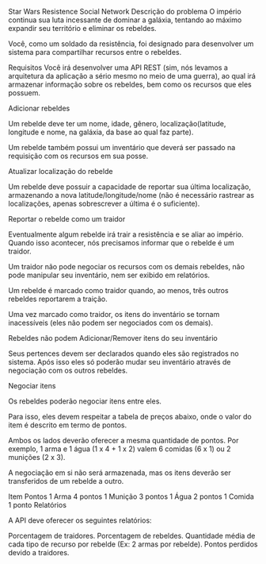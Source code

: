 Star Wars Resistence Social Network
Descrição do problema
O império continua sua luta incessante de dominar a galáxia, tentando ao máximo expandir seu território e eliminar os rebeldes.

Você, como um soldado da resistência, foi designado para desenvolver um sistema para compartilhar recursos entre o rebeldes.

Requisitos
Você irá desenvolver uma API REST (sim, nós levamos a arquitetura da aplicação a sério mesmo no meio de uma guerra), ao qual irá armazenar informação sobre os rebeldes, bem como os recursos que eles possuem.

Adicionar rebeldes

Um rebelde deve ter um nome, idade, gênero, localização(latitude, longitude e nome, na galáxia, da base ao qual faz parte).

Um rebelde também possui um inventário que deverá ser passado na requisição com os recursos em sua posse.

Atualizar localização do rebelde

Um rebelde deve possuir a capacidade de reportar sua última localização, armazenando a nova latitude/longitude/nome (não é necessário rastrear as localizações, apenas sobrescrever a última é o suficiente).

Reportar o rebelde como um traidor

Eventualmente algum rebelde irá trair a resistência e se aliar ao império. Quando isso acontecer, nós precisamos informar que o rebelde é um traidor.

Um traidor não pode negociar os recursos com os demais rebeldes, não pode manipular seu inventário, nem ser exibido em relatórios.

Um rebelde é marcado como traidor quando, ao menos, três outros rebeldes reportarem a traição.

Uma vez marcado como traidor, os itens do inventário se tornam inacessíveis (eles não podem ser negociados com os demais).

Rebeldes não podem Adicionar/Remover itens do seu inventário

Seus pertences devem ser declarados quando eles são registrados no sistema. Após isso eles só poderão mudar seu inventário através de negociação com os outros rebeldes.

Negociar itens

Os rebeldes poderão negociar itens entre eles.

Para isso, eles devem respeitar a tabela de preços abaixo, onde o valor do item é descrito em termo de pontos.

Ambos os lados deverão oferecer a mesma quantidade de pontos. Por exemplo, 1 arma e 1 água (1 x 4 + 1 x 2) valem 6 comidas (6 x 1) ou 2 munições (2 x 3).

A negociação em si não será armazenada, mas os itens deverão ser transferidos de um rebelde a outro.

Item	Pontos
1 Arma	4 pontos
1 Munição	3 pontos
1 Água	2 pontos
1 Comida	1 ponto
Relatórios

A API deve oferecer os seguintes relatórios:

Porcentagem de traidores.
Porcentagem de rebeldes.
Quantidade média de cada tipo de recurso por rebelde (Ex: 2 armas por rebelde).
Pontos perdidos devido a traidores.
